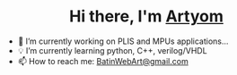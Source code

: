 <h1 align="center">Hi there, I'm <a href="https://vk.com/qiipukojluctq" target="_blank">Artyom</a></h1>

- 🔭 I’m currently working on PLIS and MPUs applications...
- 💡 I’m currently learning python, C++, verilog/VHDL
- 📫 How to reach me: BatinWebArt@gmail.com
